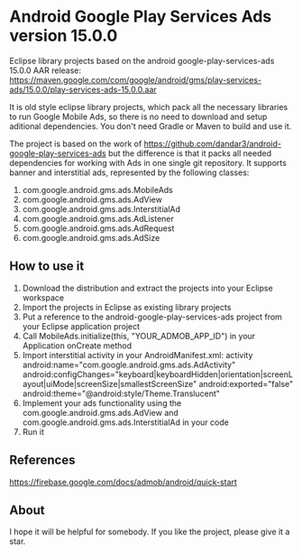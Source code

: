 # Android Google Play Services Ads version 15.0.0
Eclipse library projects based on the android google-play-services-ads 15.0.0 AAR release:
https://maven.google.com/com/google/android/gms/play-services-ads/15.0.0/play-services-ads-15.0.0.aar

It is old style eclipse library projects, which pack all the necessary libraries to run Google Mobile Ads, so there is no need to download and setup aditional dependencies. You don't need Gradle or Maven to build and use it.

The project is based on the work of https://github.com/dandar3/android-google-play-services-ads but the difference is that it packs all needed dependencies for working with Ads in one single git repository.
It supports banner and interstitial ads, represented by the following classes:

1. com.google.android.gms.ads.MobileAds
2. com.google.android.gms.ads.AdView
3. com.google.android.gms.ads.InterstitialAd
4. com.google.android.gms.ads.AdListener
5. com.google.android.gms.ads.AdRequest
6. com.google.android.gms.ads.AdSize

## How to use it

1. Download the distribution and extract the projects into your Eclipse workspace
2. Import the projects in Eclipse as existing library projects
3. Put a reference to the android-google-play-services-ads project from your Eclipse application project
4. Call MobileAds.initialize(this, "YOUR_ADMOB_APP_ID") in your Application onCreate method
5. Import interstitial activity in your AndroidManifest.xml: activity android:name="com.google.android.gms.ads.AdActivity"
     android:configChanges="keyboard|keyboardHidden|orientation|screenLayout|uiMode|screenSize|smallestScreenSize"
     android:exported="false"
     android:theme="@android:style/Theme.Translucent"
6. Implement your ads functionality using the com.google.android.gms.ads.AdView and com.google.android.gms.ads.InterstitialAd in your code
7. Run it

## References
https://firebase.google.com/docs/admob/android/quick-start

## About
I hope it will be helpful for somebody. If you like the project, please give it a star.
